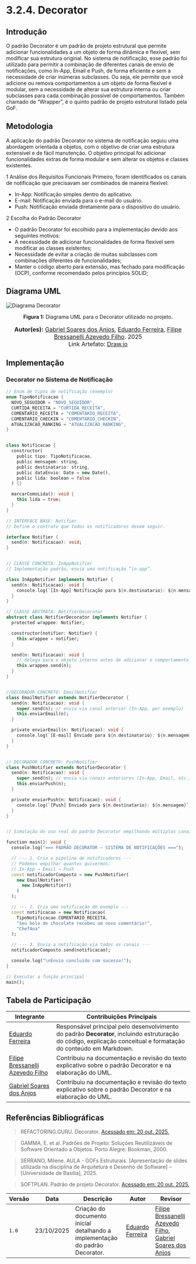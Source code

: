 # 3.2.4. Decorator

## Introdução

O padrão Decorator é um padrão de projeto estrutural que permite adicionar funcionalidades a um objeto de forma dinâmica e flexível, sem modificar sua estrutura original. No sistema de notificação, esse padrão foi utilizado para permitir a combinação de diferentes canais de envio de notificações, como In-App, Email e Push, de forma eficiente e sem a necessidade de criar inúmeras subclasses. Ou seja, ele permite que você adicione ou remova comportamentos a um objeto de forma flexível e modular, sem a necessidade de alterar sua estrutura interna ou criar subclasses para cada combinação possível de comportamentos. Também chamado de “Wrapper”, é o quinto padrão de projeto estrutural listado pela GoF.

## Metodologia

A aplicação do padrão Decorator no sistema de notificação seguiu uma abordagem orientada a objetos, com o objetivo de criar uma estrutura extensível e de fácil manutenção. O objetivo principal foi adicionar funcionalidades extras de forma modular e sem alterar os objetos e classes existentes.

1 Análise dos Requisitos Funcionais
Primeiro, foram identificados os canais de notificação que precisavam ser combinados de maneira flexível:
- In-App: Notificação simples dentro do aplicativo.
- E-mail: Notificação enviada para o e-mail do usuário.
- Push: Notificação enviada diretamente para o dispositivo do usuário.

2 Escolha do Padrão Decorator
- O padrão Decorator foi escolhido para a implementação devido aos seguintes motivos:
- A necessidade de adicionar funcionalidades de forma flexível sem modificar as classes existentes;
- Necessidade de evitar a criação de muitas subclasses com combinações diferentes de funcionalidades;
- Manter o código aberto para extensão, mas fechado para modificação (OCP), conforme recomendado pelos princípios SOLID;


## Diagrama UML
![Diagrama Decorator](../assets/decorator.png)
<center>
<p style="text-align: center"><b>Figura 1:</b> Diagrama UML para o Decorator utilizado no projeto.</p>

<font size="3">
<p style="text-align: center">
<b>Autor(es):</b>  
<a href="https://github.com/SAnjos3" target="_blank">Gabriel Soares dos Anjos</a>, 
<a href="https://github.com/eduardoferre" target="_blank">Eduardo Ferreira</a>,
<a href="https://github.com/fbressa" target="_blank">Filipe Bressanelli Azevedo Filho</a>. 2025
<br>Link Artefato: <a href="https://drive.google.com/file/d/1jKP6kD5C3YxM8uC7Fxhka0cHLZTGAUKM/view?usp=drive_link" target="_blank">Draw.io</a>
</p>
</font> 

</center>



## Implementação

### Decorator no Sistema de Notificação
```dart
// Enum de tipos de notificação (exemplo)
enum TipoNotificacao {
  NOVO_SEGUIDOR = "NOVO_SEGUIDOR",
  CURTIDA_RECEITA = "CURTIDA_RECEITA",
  COMENTARIO_RECEITA = "COMENTARIO_RECEITA",
  COMENTARIO_CHECKIN = "COMENTARIO_CHECKIN",
  ATUALIZACAO_RANKING = "ATUALIZACAO_RANKING",
}


class Notificacao {
  constructor(
    public tipo: TipoNotificacao,
    public mensagem: string,
    public destinatario: string,
    public dataEnvio: Date = new Date(),
    public lida: boolean = false
  ) {}

  marcarComoLida(): void {
    this.lida = true;
  }
}

// INTERFACE BASE: Notifier
// Define o contrato que todos os notificadores devem seguir.

interface Notifier {
  send(n: Notificacao): void;
}


// CLASSE CONCRETA: InAppNotifier
// Implementação padrão, envia uma notificação “in-app”.

class InAppNotifier implements Notifier {
  send(n: Notificacao): void {
    console.log(`[In-App] Notificação para ${n.destinatario}: ${n.mensagem}`);
  }
}

// CLASSE ABSTRATA: NotifierDecorator 
abstract class NotifierDecorator implements Notifier {
  protected wrappee: Notifier;

  constructor(notifier: Notifier) {
    this.wrappee = notifier;
  }

  send(n: Notificacao): void {
    // delega para o objeto interno antes de adicionar o comportamento
    this.wrappee.send(n);
  }
}


//DECORADOR CONCRETO: EmailNotifier
class EmailNotifier extends NotifierDecorator {
  send(n: Notificacao): void {
    super.send(n); // envia via canal anterior (In-App, por exemplo)
    this.enviarEmail(n);
  }

  private enviarEmail(n: Notificacao): void {
    console.log(`[E-mail] Enviado para ${n.destinatario}: ${n.mensagem}`);
  }
}


// DECORADOR CONCRETO: PushNotifier
class PushNotifier extends NotifierDecorator {
  send(n: Notificacao): void {
    super.send(n); // envia via canais anteriores (In-App, Email, etc.)
    this.enviarPush(n);
  }

  private enviarPush(n: Notificacao): void {
    console.log(`[Push] Enviado para ${n.destinatario}: ${n.mensagem}`);
  }
}


// Simulação do uso real do padrão Decorator empilhando múltiplos canais de envio.

function main(): void {
  console.log("=== PADRÃO DECORATOR – SISTEMA DE NOTIFICAÇÕES ===");

  // --- 1. Cria o pipeline de notificadores ---
  // Podemos empilhar quantos quisermos:
  // In-App → Email → Push
  const notificadorComposto = new PushNotifier(
    new EmailNotifier(
      new InAppNotifier()
    )
  );

  // --- 2. Cria uma notificação de exemplo ---
  const notificacao = new Notificacao(
    TipoNotificacao.COMENTARIO_RECEITA,
    "Seu bolo de chocolate recebeu um novo comentário!",
    "ChefAna"
  );

  // --- 3. Envia a notificação via todos os canais ---
  notificadorComposto.send(notificacao);

  console.log("\nEnvio concluído com sucesso!");
}

// Executar a função principal
main();

```

## Tabela de Participação
| Integrante | Contribuições Principais |
|-------------|------------------------------------------------------------------------------------------|
| [Eduardo Ferreira](https://github.com/eduardoferre) | Responsável principal pelo desenvolvimento do padrão **Decorator**, incluindo estruturação do código, explicação conceitual e formatação do conteúdo em Markdown. |
| [Filipe Bressanelli Azevedo Filho](https://github.com/fbressa) | Contribuiu na documentação e revisão do texto explicativo sobre o padrão Decorator e na elaboração do UML. |
| [Gabriel Soares dos Anjos](https://github.com/SAnjos3) | Contribuiu na documentação e revisão do texto explicativo sobre o padrão Decorator e na elaboração do UML. |



## Referências Bibliográficas
> REFACTORING.GURU. Decorator. [Acessado em: 20 out. 2025.](https://refactoring.guru/design-patterns/decorator) 

> GAMMA, E. et al. Padrões de Projeto: Soluções Reutilizáveis de Software Orientado a Objetos. Porto Alegre: Bookman, 2000.

> SERRANO, Milene. AULA - GOFs Estruturais. [Apresentação de slides utilizada na disciplina de Arquitetura e Desenho de Software] – [Universidade de Basilia], 2025.

> SOFTPLAN. Padrão de projeto Decorator. [Acessado em: 20 out. 2025.](https://www.softplan.com.br/tech-writers/padrao-de-projeto-decorator/) 


| Versão | Data | Descrição | Autor | Revisor |
|--------|------|-----------|-------|---------|
| `1.0`  | 23/10/2025 | Criação do documento inicial detalhando a implementação do padrão Decorator. | [Eduardo Ferreira](https://github.com/eduardoferre)|  [Filipe Bressanelli Azevedo Filho](https://github.com/fbressa), [Gabriel Soares dos Anjos](https://github.com/SAnjos3) |
